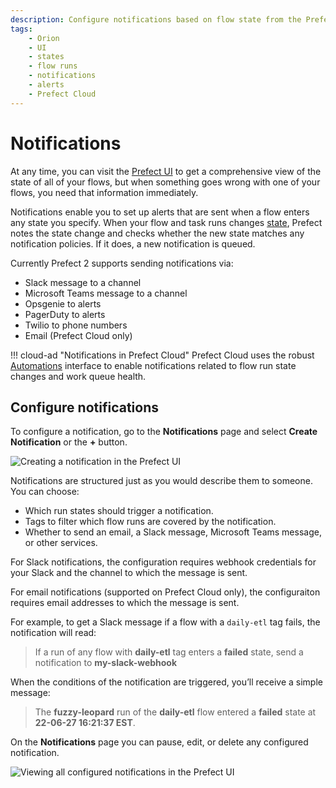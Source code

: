 ```yaml
---
description: Configure notifications based on flow state from the Prefect UI and Prefect Cloud.
tags:
    - Orion
    - UI
    - states
    - flow runs
    - notifications
    - alerts
    - Prefect Cloud
---
```


# Notifications

At any time, you can visit the [Prefect UI](/ui/flow-runs/) to get a comprehensive view of the state of all of your flows, but when something goes wrong with one of your flows, you need that information immediately. 

Notifications enable you to set up alerts that are sent when a flow enters any state you specify. When your flow and task runs changes [state](/concepts/states/), Prefect notes the state change and checks whether the new state matches any notification policies. If it does, a new notification is queued.

Currently Prefect 2 supports sending notifications via:

- Slack message to a channel
- Microsoft Teams message to a channel
- Opsgenie to alerts
- PagerDuty to alerts
- Twilio to phone numbers
- Email (Prefect Cloud only)

!!! cloud-ad "Notifications in Prefect Cloud"
    Prefect Cloud uses the robust [Automations](/ui/automations/) interface to enable notifications related to flow run state changes and work queue health.

## Configure notifications

To configure a notification, go to the **Notifications** page and select **Create Notification** or the **+** button. 

![Creating a notification in the Prefect UI](../img/ui/orion-create-slack-notification.png)

Notifications are structured just as you would describe them to someone. You can choose:

- Which run states should trigger a notification.
- Tags to filter which flow runs are covered by the notification.
- Whether to send an email, a Slack message, Microsoft Teams message, or other services.

For Slack notifications, the configuration requires webhook credentials for your Slack and the channel to which the message is sent.

For email notifications (supported on Prefect Cloud only), the configuraiton requires email addresses to which the message is sent.

For example, to get a Slack message if a flow with a `daily-etl` tag fails, the notification will read:

> If a run of any flow with **daily-etl** tag enters a **failed** state, send a notification to **my-slack-webhook**

When the conditions of the notification are triggered, you’ll receive a simple message:

> The **fuzzy-leopard** run of the **daily-etl** flow entered a **failed** state at **22-06-27 16:21:37 EST**.

On the **Notifications** page you can pause, edit, or delete any configured notification.

![Viewing all configured notifications in the Prefect UI](../img/ui/orion-notifications.png)
